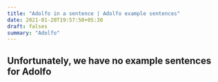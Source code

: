 ```yaml
---
title: "Adolfo in a sentence | Adolfo example sentences"
date: 2021-01-20T19:57:50+05:30
draft: falses
summary: "Adolfo"
---
```

## Unfortunately, we have no example sentences for Adolfo                 

